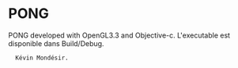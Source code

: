 PONG
====

PONG developed with OpenGL3.3 and Objective-c. 
L'executable est disponible dans Build/Debug.

      Kévin Mondésir.
